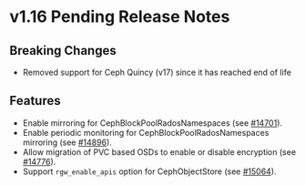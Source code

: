 # v1.16 Pending Release Notes

## Breaking Changes

- Removed support for Ceph Quincy (v17) since it has reached end of life

## Features

- Enable mirroring for CephBlockPoolRadosNamespaces (see [#14701](https://github.com/rook/rook/pull/14701)).
- Enable periodic monitoring for CephBlockPoolRadosNamespaces mirroring (see [#14896](https://github.com/rook/rook/pull/14896)).
- Allow migration of PVC based OSDs to enable or disable encryption (see [#14776](https://github.com/rook/rook/pull/14776)).
- Support `rgw_enable_apis` option for CephObjectStore (see [#15064](https://github.com/rook/rook/pull/15064)).
